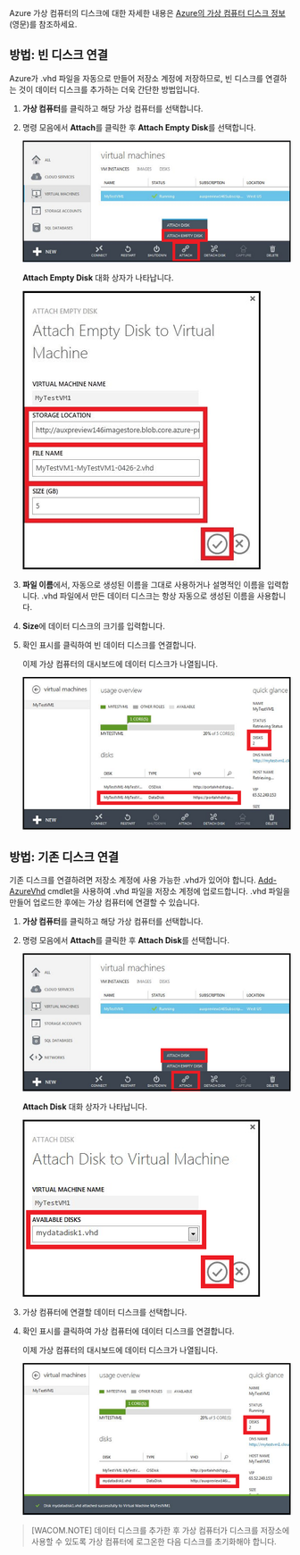 Azure 가상 컴퓨터의 디스크에 대한 자세한 내용은 [Azure의 가상 컴퓨터 디스크 정보][](영문)를 참조하세요.

## <span id="attachempty"></span></a>방법: 빈 디스크 연결

Azure가 .vhd 파일을 자동으로 만들어 저장소 계정에 저장하므로, 빈 디스크를 연결하는 것이 데이터 디스크를 추가하는 더욱 간단한 방법입니다.

1.  **가상 컴퓨터**를 클릭하고 해당 가상 컴퓨터를 선택합니다.

2.  명령 모음에서 **Attach**를 클릭한 후 **Attach Empty Disk**를 선택합니다.

    ![빈 디스크 연결][]

    **Attach Empty Disk** 대화 상자가 나타납니다.

    ![새로운 빈 디스크 연결][]

3.  **파일 이름**에서, 자동으로 생성된 이름을 그대로 사용하거나 설명적인 이름을 입력합니다. .vhd 파일에서 만든 데이터 디스크는 항상 자동으로 생성된 이름을 사용합니다.

4.  **Size**에 데이터 디스크의 크기를 입력합니다.

5.  확인 표시를 클릭하여 빈 데이터 디스크를 연결합니다.

    이제 가상 컴퓨터의 대시보드에 데이터 디스크가 나열됩니다.

    ![빈 데이터 디스크 연결됨][]

## <span id="attachexisting"></span></a>방법: 기존 디스크 연결

기존 디스크를 연결하려면 저장소 계정에 사용 가능한 .vhd가 있어야 합니다. [Add-AzureVhd][] cmdlet을 사용하여 .vhd 파일을 저장소 계정에 업로드합니다. .vhd 파일을 만들어 업로드한 후에는 가상 컴퓨터에 연결할 수 있습니다.

1.  **가상 컴퓨터**를 클릭하고 해당 가상 컴퓨터를 선택합니다.

2.  명령 모음에서 **Attach**를 클릭한 후 **Attach Disk**를 선택합니다.

    ![데이터 디스크 연결][]

    **Attach Disk** 대화 상자가 나타납니다.

    ![데이터 디스크 세부 정보 입력][]

3.  가상 컴퓨터에 연결할 데이터 디스크를 선택합니다.
4.  확인 표시를 클릭하여 가상 컴퓨터에 데이터 디스크를 연결합니다.

    이제 가상 컴퓨터의 대시보드에 데이터 디스크가 나열됩니다.

    ![데이터 디스크 연결됨][]

> [WACOM.NOTE]
> 데이터 디스크를 추가한 후 가상 컴퓨터가 디스크를 저장소에 사용할 수 있도록 가상 컴퓨터에 로그온한 다음 디스크를 초기화해야 합니다.

  [Azure의 가상 컴퓨터 디스크 정보]: http://go.microsoft.com/fwlink/p/?LinkId=403697
  [빈 디스크 연결]: ./media/howto-attach-disk-window-linux/AttachDiskWindows.png
  [새로운 빈 디스크 연결]: ./media/howto-attach-disk-window-linux/AttachNewDiskWindows.png
  [빈 데이터 디스크 연결됨]: ./media/howto-attach-disk-window-linux/AttachEmptySuccess.png
  [Add-AzureVhd]: http://go.microsoft.com/FWLink/p/?LinkID=391684
  [데이터 디스크 연결]: ./media/howto-attach-disk-window-linux/AttachExistingDiskWindows.png
  [데이터 디스크 세부 정보 입력]: ./media/howto-attach-disk-window-linux/AttachExistingDisk.png
  [데이터 디스크 연결됨]: ./media/howto-attach-disk-window-linux/AttachSuccess.png

